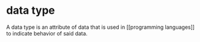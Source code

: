 # data type

A data type is an attribute of data that is used in [[programming languages]] to indicate behavior of said data.


